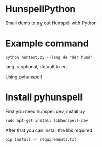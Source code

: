 # HunspellPython
Small demo to try out Hunspell with Python

# Example command

```python huntest.py --lang de "der hund"```

lang is optional, default to en

Using [pyhunspell](https://github.com/blatinier/pyhunspell) 

# Install pyhunspell

First you need hunspell dev, install by

```
sudo apt-get install libhunspell-dev
```

After that you can install the libs required

```
pip install -r requirements.txt
```
